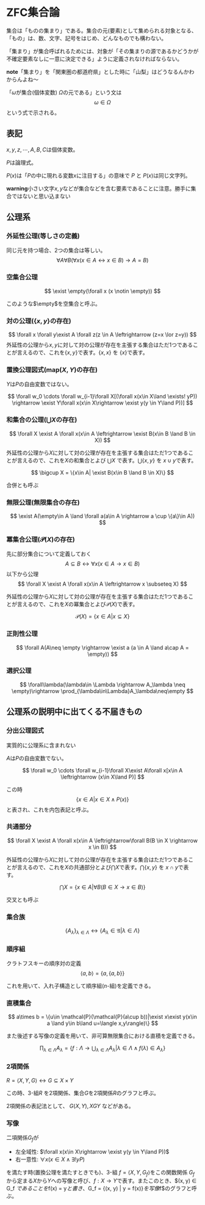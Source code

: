 # ZFC集合論

集合は「ものの集まり」である。集合の元(要素)として集められる対象となる、「もの」は、数、文字、記号をはじめ、どんなものでも構わない。

「集まり」が集合呼ばれるためには、対象が「その集まりの源であるかどうかが不確定要素なしに一意に決定できる」ように定義されなければならない。

**note**「集まり」を「関東圏の都道府県」とした時に「山梨」はどうなるんかわからんよね〜

「$\omega$が集合(個体変数) $\Omega$の元である」という文は
$$
    \omega \in \Omega
$$
という式で示される。

## 表記
$x,y,z,\cdots,A,B,C$は個体変数。

$P$は論理式。

$P(x)$は「$P$の中に現れる変数$x$に注目する」の意味で $P$ と $P(x)$は同じ文字列。

**warning**小さい文字$x,y$などが集合などを含む要素であることに注意。勝手に集合ではないと思い込まない


## 公理系

### 外延性公理(等しさの定義)
同じ元を持つ場合、2つの集合は等しい。
$$
    \forall A \forall B(\forall x(x \in A \leftrightarrow x \in B)\rightarrow A = B)
$$

### 空集合公理

$$
    \exist \empty(\forall x (x \notin \empty))
$$

このような$\empty$を空集合と呼ぶ。

###  対の公理($\{x,y\}$の存在)
$$
    \forall x \forall y\exist A \forall z(z \in A \leftrightarrow (z=x \lor z=y))
$$
外延性の公理から$x,y$に対して対の公理が存在を主張する集合はただ1つであることが言えるので、これを$\{x,y\}$で表す。$\{x,x\}$ を $\{x\}$で表す。


### 置換公理図式($\mathrm{map}(X,Y)$の存在)
$Y$は$P$の自由変数ではない。

$$
    \forall w_0 \cdots \forall w_{i-1}\forall X[(\forall x(x\in X\land \exists!	yP)) \rightarrow \exist Y\forall x(x\in X\rightarrow \exist y(y \in Y\land P))]
$$


### 和集合の公理($\bigcup X$の存在)
$$
    \forall X \exist A \forall x(x\in A \leftrightarrow \exist B(x\in B \land B \in X))
$$

外延性の公理から$X$に対して対の公理が存在を主張する集合はただ1つであることが言えるので、これを$X$の和集合とよび $\bigcup X$ で表す。$\bigcup\{x,y\}$ を $x\cup y$で表す。

$$
    \bigcup X = \{x\in A| \exist B(x\in B \land B \in X)\}
$$

合併とも呼ぶ

### 無限公理(無限集合の存在)
$$
    \exist A(\empty\in A \land \forall a(a\in A \rightarrow a \cup \{a\}\in A))
$$

### 冪集合公理($\mathcal{P}(X)$の存在)
先に部分集合について定義しておく
$$
    A\subseteq B \leftrightarrow \forall x(x\in A\rightarrow x\in B)
$$
以下から公理
$$
    \forall X \exist A \forall x(x\in A \leftrightarrow x \subseteq X)
$$

外延性の公理から$X$に対して対の公理が存在を主張する集合はただ1つであることが言えるので、これを$X$の冪集合とよび$\mathcal{P}(X)$で表す。

$$
    \mathcal{P}(X) = \{x\in A| x \subseteq X \}
$$

### 正則性公理
$$
    \forall A(A\neq \empty \rightarrow \exist a (a \in A \land a\cap A = \empty))
$$

### 選択公理

$$
    \forall\lambda(\lambda\in \Lambda \rightarrow A_\lambda \neq \empty)\rightarrow \prod_{\lambda\in\Lambda}A_\lambda\neq\empty
$$

## 公理系の説明中に出てくる不届きもの

### 分出公理図式
実質的に公理系に含まれない

$A$は$P$の自由変数でない。

$$
    \forall w_0 \cdots \forall w_{i-1}\forall X\exist A\forall x[x\in A \leftrightarrow (x\in X\land P)]
$$

この時
$$
    \{x\in A|x\in X\land P(x)\}
$$
と表され、これを内包表記と呼ぶ。

### 共通部分
$$
    \forall X \exist A \forall x(x\in A \leftrightarrow\forall B(B \in X \rightarrow x \in B))
$$

外延性の公理から$X$に対して対の公理が存在を主張する集合はただ1つであることが言えるので、これを$X$の共通部分とよび$\bigcap X$で表す。$\bigcap\{x,y\}$ を $x\cap y$で表す。

$$
    \bigcap X = \{x\in A|\forall B(B \in X \rightarrow x \in B)\}
$$

交叉とも呼ぶ

### 集合族

$$
    \{A_\lambda\}_{\lambda\in\Lambda}\leftrightarrow\{A_\lambda\in \mathfrak{A}|\lambda\in\Lambda\}
$$

### 順序組
クラトフスキーの順序対の定義
$$
    \langle a,b\rangle = \{a,\{a,b\}\}
$$

これを用いて、入れ子構造として順序組($n$-組)を定義できる。

### 直積集合
$$
a\times b = \{u\in \mathcal{P}(\mathcal{P}(a\cup b))|\exist x\exist y(x\in a \land y\in b\land u=\langle x,y\rangle)\}
$$

また後述する写像の定義を用いて、非可算無限集合における直積を定義できる。

$$
    \prod_{\lambda\in\Lambda} A_\lambda= \{f:\Lambda\rightarrow\bigcup_{\lambda\in\Lambda}A_\lambda |\lambda\in \Lambda \land f(\lambda)\in A_\lambda\}
$$

### 2項関係
$R=\langle X,Y,G\rangle \leftrightarrow G\subseteq X\times Y$

この時、3-組$R$ を2項関係、集合$G$を2項関係$R$のグラフと呼ぶ。

2項関係の表記法として、
$G(X,Y),XGY$ などがある。

### 写像
二項関係$G_f$が
- 左全域性: $\forall x(x\in X\rightarrow \exist y(y \in Y\land P))$
- 右一意性: $\forall x(x\in X\land \exists!	yP)$

を満たす時(置換公理を満たすときでも)、3-組 $f = \langle X, Y, G_f \rangle$をこの関数関係 $G_f$から定まる$X$から$Y$への写像と呼び、$f: X → Y$で表す。またこのとき、$(x, y) ∈ G_f $であることを$f(x) = y$と書き、$G_f = \{(x, y) | y = f(x)\}$を写像$f$のグラフと呼ぶ。
